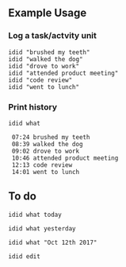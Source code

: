 ## Example Usage

### Log a task/actvity unit

```
idid "brushed my teeth"
idid "walked the dog"
idid "drove to work"
idid "attended product meeting"
idid "code review"
idid "went to lunch"
```

### Print history

```
idid what
```
```
 07:24 brushed my teeth
 08:39 walked the dog
 09:02 drove to work
 10:46 attended product meeting
 12:13 code review
 14:01 went to lunch
```

## To do

```
idid what today
```

```
idid what yesterday
```

```
idid what "Oct 12th 2017"
```

```
idid edit
```